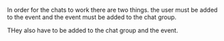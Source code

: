In order for the chats to work there are two things. the user must be added to the event and the event must be added to the chat group.

THey also have to be added to the chat group and the event.